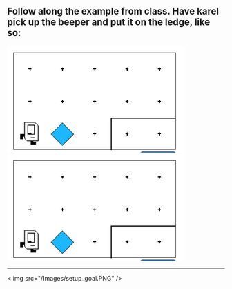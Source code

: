 ## Follow along the example from class. Have karel pick up the beeper and put it on the ledge, like so:

<img src="/Images/setup_world.PNG"/>
<img src="Images/setup_world.PNG"/>

--------------------------

< img src="/Images/setup_goal.PNG" />
